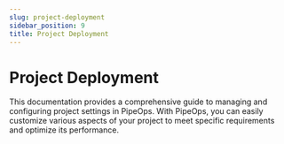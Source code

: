 ```yaml
---
slug: project-deployment
sidebar_position: 9
title: Project Deployment
---
```


# Project Deployment

This documentation provides a comprehensive guide to managing and configuring project settings in PipeOps. With PipeOps, you can easily customize various aspects of your project to meet specific requirements and optimize its performance.

